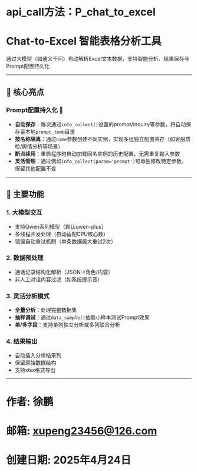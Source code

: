 # api_call方法：P_chat_to_excel
# Chat-to-Excel 智能表格分析工具

通过大模型（如通义千问）自动解析Excel文本数据，支持智能分析、结果保存与Prompt配置持久化

---

## 📌 核心亮点

### **Prompt配置持久化** 🔄
- **自动保存**：每次通过`info_collect()`设置的prompt/inquiry等参数，将自动保存至本地`prompt_tomb`目录
- **按名称隔离**：通过`name`参数创建不同实例，实现多组独立配置共存（如客服质检/舆情分析等场景）
- **断点续用**：重启程序时自动加载同名实例的历史配置，无需重复输入参数
- **灵活管理**：通过例如`info_collect(param='prompt')`可单独修改特定参数，保留其他配置不变

---

## 🚀 主要功能

### 1. 大模型交互
- 支持Qwen系列模型（默认qwen-plus）
- 多线程并发处理（自动适配CPU核心数）
- 错误自动重试机制（单条数据最大重试2次）

### 2. 数据预处理
- 通话记录结构化解析（JSON→角色/内容）
- 非人工对话内容过滤（如系统提示音）

### 3. 灵活分析模式
- **全量分析**：处理完整数据集
- **抽样调试**：通过`data_sample()`抽取小样本测试Prompt效果
- **单/多字段**：支持单列独立分析或多列联合分析

### 4. 结果输出
- 自动插入分析结果列
- 保留原始数据结构
- 支持xlsx格式导出

---



# 作者: 徐鹏
# 邮箱: xupeng23456@126.com
# 创建日期: 2025年4月24日
